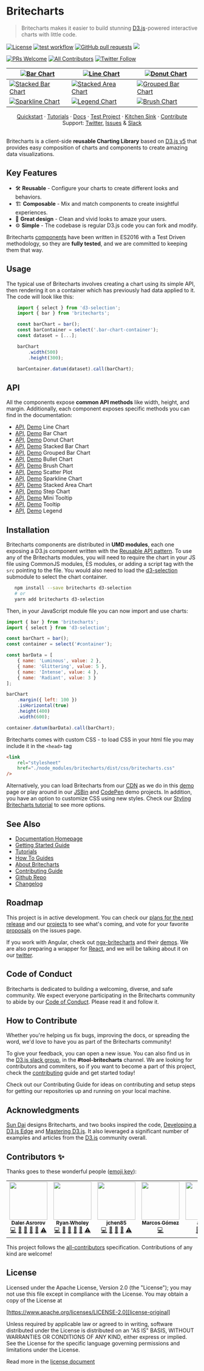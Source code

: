 # Britecharts

> Britecharts makes it easier to build stunning [D3.js][d3]-powered interactive charts with little code.

[![License](https://img.shields.io/badge/License-Apache%202.0-blue.svg)](https://opensource.org/licenses/Apache-2.0) [![test workflow](https://github.com/britecharts/britecharts/actions/workflows/tests.yml/badge.svg)](https://github.com/britecharts/britecharts/actions/workflows/tests.yml) [![GitHub pull requests](https://img.shields.io/github/issues-pr-raw/britecharts/britecharts)](https://github.com/britecharts/britecharts/pulls?q=is%3Apr+is%3Aopen+sort%3Aupdated-desc) [![](https://data.jsdelivr.com/v1/package/npm/britecharts/badge)](https://www.jsdelivr.com/package/npm/britecharts)

[![PRs Welcome](https://img.shields.io/badge/PRs-welcome-brightgreen.svg)](https://github.com/britecharts/britecharts/blob/master/.github/CONTRIBUTING.md) [![All Contributors](https://img.shields.io/badge/all_contributors-8-orange.svg?style=flat-square)](#toc8__anchor) [![Twitter Follow](https://img.shields.io/twitter/follow/britecharts.svg?style=social&label=Follow)](https://twitter.com/Britecharts/followers)

| [![Bar Chart][barchartimg]][barchartdemo] | [![Line Chart][linechartimg]][linechartdemo] | [![Donut Chart][donutchartimg]][donutchartdemo] |
| --- | --- | --- |
| [![Stacked Bar Chart][stackedbarchartimg]][stackedbarchartdemo] | [![Stacked Area Chart][stackedareachartlargeimg]][stackedareachartdemo] | [![Grouped Bar Chart][groupedbarchartimg]][groupedbarchartdemo] |
| [![Sparkline Chart][sparklinechartimg]][sparklinechartdemo] | [![Legend Chart][legendchartimg]][donutchartdemo] | [![Brush Chart][brushchartimg]][brushchartdemo] |

<div align="center">
  <a href="https://britecharts.github.io/britecharts/getting-started.html">Quickstart</a>
  <span> · </span>
  <a href="https://britecharts.github.io/britecharts/tutorials-index.html">Tutorials</a>
  <span> · </span>
  <a href="https://britecharts.github.io/britecharts/">Docs</a>
  <span> · </span>
  <a href="https://github.com/britecharts/britecharts-test-project">Test Project</a>
  <span> · </span>
  <a href="https://britecharts.github.io/britecharts/tutorial-kitchen-sink.html">Kitchen Sink</a>
  <span> · </span>
  <a href="https://britecharts.github.io/britecharts/contributor-how-to-guides.html">Contribute</a>
  <br />
  Support: <a href="https://twitter.com/britecharts">Twitter</a>, <a href="https://github.com/britecharts/britecharts/issues?q=is%3Aissue+is%3Aopen+sort%3Aupdated-desc">Issues</a>
  <span> & </span>
  <a href="https://d3js.slack.com/messages/tools-britecharts/">Slack</a>
</div>
<br/>

Britecharts is a client-side **reusable Charting Library** based on [D3.js v5][d3] that provides easy composition of charts and components to create amazing data visualizations.

## Key Features

- 🛠 **Reusable** - Configure your charts to create different looks and behaviors.
- 🏗 **Composable** - Mix and match components to create insightful experiences.
- 🌈 **Great design** - Clean and vivid looks to amaze your users.
- ⚙️ **Simple** - The codebase is regular D3.js code you can fork and modify.

Britecharts [components][kitchen-sink] have been written in ES2016 with a Test Driven methodology, so they are **fully tested**, and we are committed to keeping them that way.

## Usage

The typical use of Britecharts involves creating a chart using its simple API, then rendering it on a container which has previously had data applied to it. The code will look like this:

```js
    import { select } from 'd3-selection';
    import { bar } from 'britecharts';

    const barChart = bar();
    const barContainer = select('.bar-chart-container');
    const dataset = [...];

    barChart
        .width(500)
        .height(300);

    barContainer.datum(dataset).call(barChart);
```

## API 

All the components expose **common API methods** like width, height, and margin. Additionally, each component exposes specific methods you can find in the documentation:

-   [API][line-docs], [Demo][linechartdemo] Line Chart
-   [API][bar-docs], [Demo][barchartdemo] Bar Chart
-   [API][donut-docs], [Demo][donutchartdemo] Donut Chart
-   [API][stacked-bar-docs], [Demo][stackedbarchartdemo] Stacked Bar Chart
-   [API][grouped-bar-docs], [Demo][groupedbarchartdemo] Grouped Bar Chart
-   [API][bullet-docs], [Demo][bulletchartdemo] Bullet Chart
-   [API][brush-docs], [Demo][brushchartdemo] Brush Chart
-   [API][scatter-docs], [Demo][scatterplotdemo] Scatter Plot
-   [API][sparkline-docs], [Demo][sparklinechartdemo] Sparkline Chart
-   [API][stacked-area-docs], [Demo][stackedareachartdemo] Stacked Area Chart
-   [API][step-docs], [Demo][stepchartdemo] Step Chart
-   [API][mini-tooltip-docs], [Demo][barchartdemo] Mini Tooltip
-   [API][tooltip-docs], [Demo][linechartdemo] Tooltip
-   [API][legend-docs], [Demo][donutchartdemo] Legend

## Installation

Britecharts components are distributed in **UMD modules**, each one exposing a D3.js component written with the [Reusable API pattern][mike-chart]. To use any of the Britecharts modules, you will need to require the chart in your JS file using CommonJS modules, ES modules, or adding a script tag with the `src` pointing to the file. You would also need to load the [d3-selection][d3-selection] submodule to select the chart container.

```bash
   npm install --save britecharts d3-selection
   # or
   yarn add britecharts d3-selection
```

Then, in your JavaScript module file you can now import and use charts:

```js
import { bar } from 'britecharts';
import { select } from 'd3-selection';

const barChart = bar();
const container = select('#container');

const barData = [
    { name: 'Luminous', value: 2 },
    { name: 'Glittering', value: 5 },
    { name: 'Intense', value: 4 },
    { name: 'Radiant', value: 3 }
];

barChart
    .margin({ left: 100 })
    .isHorizontal(true)
    .height(400)
    .width(600);

container.datum(barData).call(barChart);
```

Britecharts comes with custom CSS - to load CSS in your html file you may include it in the `<head>` tag

```html
<link
    rel="stylesheet"
    href="./node_modules/britecharts/dist/css/britecharts.css"
/>
```

Alternatively, you can load Britecharts from our [CDN][cdnhome] as we do in this [demo][cdndemo] page or play around in our [JSBin][jsbinsandbox] and [CodePen][codependemos] demo projects. In addition, you have an option to customize CSS using new styles. Check our [Styling Britecharts tutorial][stylingbritecharts] to see more options.

## See Also

-   [Documentation Homepage][docs-homepage]
-   [Getting Started Guide][gettingstarted]
-   [Tutorials][tutorialsindex]
-   [How To Guides][howtoindex]
-   [About Britecharts][topicsindex]
-   [Contributing Guide][contributing-guide]
-   [Github Repo][main-repository]
-   [Changelog][changelog]

## Roadmap

This project is in active development. You can check our [plans for the next release][release3project] and our [projects][github-projects] to see what's coming, and vote for your favorite [proposals][proposals] on the issues page.

If you work with Angular, check out [ngx-britecharts][angularwrapper] and their [demos][angularwrapperdemos]. We are also preparing a wrapper for [React][britecharts-react], and we will be talking about it on our [twitter][twitter].

## Code of Conduct

Britecharts is dedicated to building a welcoming, diverse, and safe community. We expect everyone participating in the Britecharts community to abide by our [Code of Conduct][code-conduct]. Please read it and follow it.

## How to Contribute

Whether you're helping us fix bugs, improving the docs, or spreading the word, we'd love to have you as part of the Britecharts community!

To give your feedback, you can open a new issue. You can also find us in the [D3.js slack group][d3slack], in the **#tool-britecharts** channel. We are looking for contributors and commiters, so if you want to become a part of this project, check the [contributing][contributing-guide] guide and get started today!

Check out our Contributing Guide for ideas on contributing and setup steps for getting our repositories up and running on your local machine.

## Acknowledgments

[Sun Dai][sunsdribble] designs Britecharts, and two books inspired the code, [Developing a D3.js Edge][d3-edge] and [Mastering D3.js][mastering-d3]. It also leveraged a significant number of examples and articles from the [D3.js][d3] community overall.

## Contributors ✨

Thanks goes to these wonderful people ([emoji key](https://allcontributors.org/docs/en/emoji-key)):

<!-- ALL-CONTRIBUTORS-LIST:START - Do not remove or modify this section -->
<!-- prettier-ignore-start -->
<!-- markdownlint-disable -->
<table class="contributors-table">
  <tr>
    <td align="center"><a href="http://dalerasrorov.github.io/"><img src="https://avatars2.githubusercontent.com/u/9118852?v=4" width="100px;" alt=""/><br /><sub><b>Daler Asrorov</b></sub></a><br /><a href="https://github.com/britecharts/britecharts/commits?author=DalerAsrorov" title="Code">💻</a> <a href="https://github.com/britecharts/britecharts/commits?author=DalerAsrorov" title="Documentation">📖</a> <a href="#ideas-DalerAsrorov" title="Ideas, Planning, & Feedback">🤔</a> <a href="#maintenance-DalerAsrorov" title="Maintenance">🚧</a> <a href="https://github.com/britecharts/britecharts/pulls?q=is%3Apr+reviewed-by%3ADalerAsrorov" title="Reviewed Pull Requests">👀</a> <a href="https://github.com/britecharts/britecharts/commits?author=DalerAsrorov" title="Tests">⚠️</a></td>
    <td align="center"><a href="https://github.com/ryanwholey"><img src="https://avatars0.githubusercontent.com/u/8100360?v=4" width="100px;" alt=""/><br /><sub><b>Ryan Wholey</b></sub></a><br /><a href="https://github.com/britecharts/britecharts/commits?author=ryanwholey" title="Code">💻</a> <a href="https://github.com/britecharts/britecharts/commits?author=ryanwholey" title="Documentation">📖</a> <a href="#ideas-ryanwholey" title="Ideas, Planning, & Feedback">🤔</a> <a href="#maintenance-ryanwholey" title="Maintenance">🚧</a> <a href="https://github.com/britecharts/britecharts/pulls?q=is%3Apr+reviewed-by%3Aryanwholey" title="Reviewed Pull Requests">👀</a> <a href="https://github.com/britecharts/britecharts/commits?author=ryanwholey" title="Tests">⚠️</a></td>
    <td align="center"><a href="https://github.com/jchen85"><img src="https://avatars2.githubusercontent.com/u/14088460?v=4" width="100px;" alt=""/><br /><sub><b>jchen85</b></sub></a><br /><a href="https://github.com/britecharts/britecharts/commits?author=jchen85" title="Code">💻</a> <a href="#ideas-jchen85" title="Ideas, Planning, & Feedback">🤔</a> <a href="#maintenance-jchen85" title="Maintenance">🚧</a> <a href="https://github.com/britecharts/britecharts/pulls?q=is%3Apr+reviewed-by%3Ajchen85" title="Reviewed Pull Requests">👀</a> <a href="https://github.com/britecharts/britecharts/commits?author=jchen85" title="Tests">⚠️</a></td>
    <td align="center"><a href="https://github.com/ImADrafter"><img src="https://avatars3.githubusercontent.com/u/44379989?v=4" width="100px;" alt=""/><br /><sub><b>Marcos Gómez</b></sub></a><br /><a href="https://github.com/britecharts/britecharts/commits?author=ImADrafter" title="Code">💻</a></td>
    <td align="center"><a href="https://github.com/ajdani"><img src="https://avatars1.githubusercontent.com/u/16606530?v=4" width="100px;" alt=""/><br /><sub><b>ajdani</b></sub></a><br /><a href="https://github.com/britecharts/britecharts/issues?q=author%3Aajdani" title="Bug reports">🐛</a> <a href="https://github.com/britecharts/britecharts/commits?author=ajdani" title="Code">💻</a> <a href="#maintenance-ajdani" title="Maintenance">🚧</a></td>
    <td align="center"><a href="https://github.com/shayh"><img src="https://avatars3.githubusercontent.com/u/366321?v=4" width="100px;" alt=""/><br /><sub><b>shayh</b></sub></a><br /><a href="https://github.com/britecharts/britecharts/commits?author=shayh" title="Code">💻</a></td>
  </tr>
</table>

<!-- markdownlint-enable -->
<!-- prettier-ignore-end -->

<!-- ALL-CONTRIBUTORS-LIST:END -->

<!-- ALL-CONTRIBUTORS-LIST:START - Do not remove or modify this section -->
<!-- ALL-CONTRIBUTORS-LIST:END -->

This project follows the [all-contributors](https://allcontributors.org) specification. Contributions of any kind are welcome!

## License

Licensed under the Apache License, Version 2.0 (the "License"); you may not use this file except in compliance with the License. You may obtain a copy of the License at

[https://www.apache.org/licenses/LICENSE-2.0][license-original]

Unless required by applicable law or agreed to in writing, software distributed under the License is distributed on an "AS IS" BASIS, WITHOUT WARRANTIES OR CONDITIONS OF ANY KIND, either express or implied. See the License for the specific language governing permissions and limitations under the License.

Read more in the [license document][britecharts-license]

[d3]: https://d3js.org/
[mike-chart]: https://bost.ocks.org/mike/chart/
[changelog]: https://github.com/britecharts/britecharts/blob/master/CHANGELOG.md
[license-original]: https://www.apache.org/licenses/LICENSE-2.0
[britecharts-license]: https://github.com/britecharts/britecharts/blob/master/LICENSE.md
[d3-edge]: https://bleedingedgepress.com/our-books/developing-a-d3-js-edge/
[mastering-d3]: https://www.packtpub.com/web-development/mastering-d3js
[donut-docs]: https://britecharts.github.io/britecharts/module-Donut.html
[bar-docs]: https://britecharts.github.io/britecharts/module-Bar.html
[brush-docs]: https://britecharts.github.io/britecharts/module-Brush.html
[legend-docs]: https://britecharts.github.io/britecharts/module-Legend.html
[line-docs]: https://britecharts.github.io/britecharts/module-Line.html
[mini-tooltip-docs]: https://britecharts.github.io/britecharts/module-Mini-tooltip.html
[tooltip-docs]: https://britecharts.github.io/britecharts/module-Tooltip.html
[step-docs]: https://britecharts.github.io/britecharts/module-Step.html
[sparkline-docs]: https://britecharts.github.io/britecharts/module-Sparkline.html
[stacked-area-docs]: https://britecharts.github.io/britecharts/module-Stacked-area.html
[docs-homepage]: https://britecharts.github.io/britecharts/
[kitchen-sink]: https://britecharts.github.io/britecharts/tutorial-kitchen-sink.html
[main-repository]: https://github.com/britecharts/britecharts
[gettingstarted]: https://britecharts.github.io/britecharts/getting-started.html
[contributing-guide]: https://github.com/britecharts/britecharts/blob/master/.github/CONTRIBUTING.md
[d3-selection]: https://github.com/d3/d3-selection
[stacked-bar-docs]: https://britecharts.github.io/britecharts/module-Stacked-bar.html
[grouped-bar-docs]: https://britecharts.github.io/britecharts/module-Grouped-bar.html
[scatter-docs]: https://britecharts.github.io/britecharts/module-Scatter-plot.html
[bullet-docs]: https://britecharts.github.io/britecharts/module-Bullet.html
[cdndemo]: https://britecharts.github.io/britecharts/cdn.html
[cdnhome]: https://cdn.jsdelivr.net/npm/britecharts/dist/
[jsbinsandbox]: https://jsbin.com/wativun/3/edit?html,js,output
[codepensandbox]: https://codepen.io/Golodhros/pen/PprGeP?editors=1010
[codependemos]: https://codepen.io/Britecharts/pens/forked/
[angularwrapper]: https://github.com/colapdev/ngx-britecharts
[angularwrapperdemos]: https://colapdev.github.io/ngx-britecharts/
[twitter]: https://twitter.com/britecharts
[sunsdribble]: https://dribbble.com/sundai
[d3slack]: https://d3js.slack.com/messages/tools-britecharts/
[proposals]: https://github.com/britecharts/britecharts/issues?q=is%3Aopen+label%3A%22Type%3A+Feature%22+sort%3Aupdated-desc
[release3project]: https://github.com/britecharts/britecharts/projects/2
[barchartdemo]: https://britecharts.github.io/britecharts/tutorial-bar.html 'Check the Demo'
[linechartdemo]: https://britecharts.github.io/britecharts/tutorial-line.html 'Check the Demo'
[donutchartdemo]: https://britecharts.github.io/britecharts/tutorial-donut.html 'Check the Demo'
[scatterplotdemo]: https://britecharts.github.io/britecharts/tutorial-scatter-plot.html 'Check the Demo'
[sparklinechartdemo]: https://britecharts.github.io/britecharts/tutorial-sparkline.html 'Check the Demo'
[stackedareachartdemo]: https://britecharts.github.io/britecharts/tutorial-stacked-area.html 'Check the Demo'
[stepchartdemo]: https://britecharts.github.io/britecharts/tutorial-step.html 'Check the Demo'
[brushchartdemo]: https://britecharts.github.io/britecharts/tutorial-brush.html 'Check the Demo'
[bulletchartdemo]: https://britecharts.github.io/britecharts/tutorial-bullet.html 'Check the Demo'
[stackedbarchartdemo]: https://britecharts.github.io/britecharts/tutorial-stacked-bar.html 'Check the Demo'
[groupedbarchartdemo]: https://britecharts.github.io/britecharts/tutorial-grouped-bar.html 'Check the Demo'
[stackedareademo]: https://britecharts.github.io/britecharts-react/#stacked-area-chart 'Check the Demo'
[stackedareaimg]: https://raw.githubusercontent.com/britecharts/britecharts-react/master/src/docs/images/thumbnails/stacked-area.png
[barchartimg]: https://raw.githubusercontent.com/britecharts/britecharts/master/src/doc/images/thumbnails/bar-chart.png
[linechartimg]: https://raw.githubusercontent.com/britecharts/britecharts/master/src/doc/images/thumbnails/line-chart.png
[donutchartimg]: https://raw.githubusercontent.com/britecharts/britecharts/master/src/doc/images/thumbnails/donut-chart.png
[sparklinechartimg]: https://raw.githubusercontent.com/britecharts/britecharts/master/src/doc/images/thumbnails/sparkline-chart.png
[stackedareachartimg]: https://raw.githubusercontent.com/britecharts/britecharts/master/src/doc/images/thumbnails/stacked-area-chart.png
[stackedareachartlargeimg]: https://raw.githubusercontent.com/britecharts/britecharts/master/src/doc/images/thumbnails/stacked-area-chart-large.png
[stepchartimg]: https://raw.githubusercontent.com/britecharts/britecharts/master/src/doc/images/thumbnails/step-chart.png
[brushchartimg]: https://raw.githubusercontent.com/britecharts/britecharts/master/src/doc/images/thumbnails/brush-chart.png
[stackedbarchartimg]: https://raw.githubusercontent.com/britecharts/britecharts/master/src/doc/images/thumbnails/stacked-bar-chart.png
[groupedbarchartimg]: https://raw.githubusercontent.com/britecharts/britecharts/master/src/doc/images/thumbnails/grouped-bar-chart.png
[legendchartimg]: https://raw.githubusercontent.com/britecharts/britecharts/master/src/doc/images/thumbnails/legend-chart.png
[tutorialsindex]: http://britecharts.github.io/britecharts/tutorials-index.html
[howtoindex]: http://britecharts.github.io/britecharts/how-to-index.html
[topicsindex]: http://britecharts.github.io/britecharts/topics-index.html
[stylingbritecharts]: http://britecharts.github.io/britecharts/styling-charts.html
[code-conduct]: https://github.com/britecharts/britecharts/blob/master/CODE_OF_CONDUCT.md
[britecharts-react]: https://britecharts.github.io/britecharts-react/
[github-projects]: https://github.com/britecharts/britecharts/projects